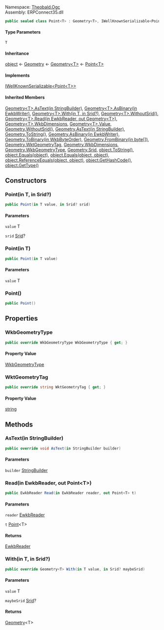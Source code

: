 
Namespace: [Theobald.Ogc](index.md)  
Assembly: ERPConnect35.dll  

```csharp
public sealed class Point<T> : Geometry<T>, IWellKnownSerializable<Point<T>> where T : struct, IWellKnownSerializable<T>
```

#### Type Parameters

`T` 

#### Inheritance

[object](https://learn.microsoft.com/dotnet/api/system.object) ← 
[Geometry](Theobald.Ogc.Geometry.md) ← 
[Geometry<T\>](Theobald.Ogc.Geometry\-1.md) ← 
[Point<T\>](Theobald.Ogc.Point\-1.md)

#### Implements

[IWellKnownSerializable<Point<T\>\>](Theobald.Ogc.IWellKnownSerializable\-1.md)

#### Inherited Members

[Geometry<T\>.AsText\(in StringBuilder\)](Theobald.Ogc.Geometry\-1.md\#Theobald\_Ogc\_Geometry\_1\_AsText\_System\_Text\_StringBuilder\_\_), 
[Geometry<T\>.AsBinary\(in EwkbWriter\)](Theobald.Ogc.Geometry\-1.md\#Theobald\_Ogc\_Geometry\_1\_AsBinary\_Theobald\_Ogc\_EwkbWriter\_\_), 
[Geometry<T\>.With\(in T, in Srid?\)](Theobald.Ogc.Geometry\-1.md\#Theobald\_Ogc\_Geometry\_1\_With\_\_0\_\_System\_Nullable\_Theobald\_Ogc\_Srid\_\_\_), 
[Geometry<T\>.WithoutSrid\(\)](Theobald.Ogc.Geometry\-1.md\#Theobald\_Ogc\_Geometry\_1\_WithoutSrid), 
[Geometry<T\>.Read\(in EwkbReader, out Geometry<T\>\)](Theobald.Ogc.Geometry\-1.md\#Theobald\_Ogc\_Geometry\_1\_Read\_Theobald\_Ogc\_EwkbReader\_\_Theobald\_Ogc\_Geometry\_\_0\_\_\_), 
[Geometry<T\>.WkbDimensions](Theobald.Ogc.Geometry\-1.md\#Theobald\_Ogc\_Geometry\_1\_WkbDimensions), 
[Geometry<T\>.Value](Theobald.Ogc.Geometry\-1.md\#Theobald\_Ogc\_Geometry\_1\_Value), 
[Geometry.WithoutSrid\(\)](Theobald.Ogc.Geometry.md\#Theobald\_Ogc\_Geometry\_WithoutSrid), 
[Geometry.AsText\(in StringBuilder\)](Theobald.Ogc.Geometry.md\#Theobald\_Ogc\_Geometry\_AsText\_System\_Text\_StringBuilder\_\_), 
[Geometry.ToString\(\)](Theobald.Ogc.Geometry.md\#Theobald\_Ogc\_Geometry\_ToString), 
[Geometry.AsBinary\(in EwkbWriter\)](Theobald.Ogc.Geometry.md\#Theobald\_Ogc\_Geometry\_AsBinary\_Theobald\_Ogc\_EwkbWriter\_\_), 
[Geometry.ToBinary\(in WkbByteOrder\)](Theobald.Ogc.Geometry.md\#Theobald\_Ogc\_Geometry\_ToBinary\_Theobald\_Ogc\_WkbByteOrder\_\_), 
[Geometry.FromBinary\(in byte\[\]\)](Theobald.Ogc.Geometry.md\#Theobald\_Ogc\_Geometry\_FromBinary\_System\_Byte\_\_\_\_), 
[Geometry.WktGeometryTag](Theobald.Ogc.Geometry.md\#Theobald\_Ogc\_Geometry\_WktGeometryTag), 
[Geometry.WkbDimensions](Theobald.Ogc.Geometry.md\#Theobald\_Ogc\_Geometry\_WkbDimensions), 
[Geometry.WkbGeometryType](Theobald.Ogc.Geometry.md\#Theobald\_Ogc\_Geometry\_WkbGeometryType), 
[Geometry.Srid](Theobald.Ogc.Geometry.md\#Theobald\_Ogc\_Geometry\_Srid), 
[object.ToString\(\)](https://learn.microsoft.com/dotnet/api/system.object.tostring), 
[object.Equals\(object\)](https://learn.microsoft.com/dotnet/api/system.object.equals\#system\-object\-equals\(system\-object\)), 
[object.Equals\(object, object\)](https://learn.microsoft.com/dotnet/api/system.object.equals\#system\-object\-equals\(system\-object\-system\-object\)), 
[object.ReferenceEquals\(object, object\)](https://learn.microsoft.com/dotnet/api/system.object.referenceequals), 
[object.GetHashCode\(\)](https://learn.microsoft.com/dotnet/api/system.object.gethashcode), 
[object.GetType\(\)](https://learn.microsoft.com/dotnet/api/system.object.gettype)

## Constructors

### <a id="Theobald_Ogc_Point_1__ctor__0__System_Nullable_Theobald_Ogc_Srid___"></a> Point\(in T, in Srid?\)

```csharp
public Point(in T value, in Srid? srid)
```

#### Parameters

`value` T

`srid` [Srid](Theobald.Ogc.Srid.md)?

### <a id="Theobald_Ogc_Point_1__ctor__0__"></a> Point\(in T\)

```csharp
public Point(in T value)
```

#### Parameters

`value` T

### <a id="Theobald_Ogc_Point_1__ctor"></a> Point\(\)

```csharp
public Point()
```

## Properties

### <a id="Theobald_Ogc_Point_1_WkbGeometryType"></a> WkbGeometryType

```csharp
public override WkbGeometryType WkbGeometryType { get; }
```

#### Property Value

 [WkbGeometryType](Theobald.Ogc.WkbGeometryType.md)

### <a id="Theobald_Ogc_Point_1_WktGeometryTag"></a> WktGeometryTag

```csharp
public override string WktGeometryTag { get; }
```

#### Property Value

 [string](https://learn.microsoft.com/dotnet/api/system.string)

## Methods

### <a id="Theobald_Ogc_Point_1_AsText_System_Text_StringBuilder__"></a> AsText\(in StringBuilder\)

```csharp
public override void AsText(in StringBuilder builder)
```

#### Parameters

`builder` [StringBuilder](https://learn.microsoft.com/dotnet/api/system.text.stringbuilder)

### <a id="Theobald_Ogc_Point_1_Read_Theobald_Ogc_EwkbReader__Theobald_Ogc_Point__0___"></a> Read\(in EwkbReader, out Point<T\>\)

```csharp
public EwkbReader Read(in EwkbReader reader, out Point<T> t)
```

#### Parameters

`reader` [EwkbReader](Theobald.Ogc.EwkbReader.md)

`t` [Point](Theobald.Ogc.Point\-1.md)<T\>

#### Returns

 [EwkbReader](Theobald.Ogc.EwkbReader.md)

### <a id="Theobald_Ogc_Point_1_With__0__System_Nullable_Theobald_Ogc_Srid___"></a> With\(in T, in Srid?\)

```csharp
public override Geometry<T> With(in T value, in Srid? maybeSrid)
```

#### Parameters

`value` T

`maybeSrid` [Srid](Theobald.Ogc.Srid.md)?

#### Returns

 [Geometry](Theobald.Ogc.Geometry\-1.md)<T\>

